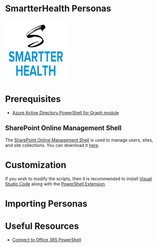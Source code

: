 # SmartterHealth Personas

<img src="sm-logo.png" width="200" height="200"/>

# Prerequisites

* [Azure Active Directory PowerShell for Graph module](https://docs.microsoft.com/powershell/azuread/v2/azureactivedirectory)

## SharePoint Online Management Shell

The [SharePoint Online Management Shell](https://support.office.com/en-us/article/Introduction-to-the-SharePoint-Online-Management-Shell-C16941C3-19B4-4710-8056-34C034493429) is used to manage users, sites, and site collections. You can download it [here](https://www.microsoft.com/en-us/download/details.aspx?id=35588).

# Customization

If you wish to modify the scripts, then it is recommended to install [Visual Studio Code](https://code.visualstudio.com/) along with the [PowerShell Extension](https://github.com/PowerShell/PowerShell/blob/master/docs/learning-powershell/using-vscode.md).

# Importing Personas

# Useful Resources

* [Connect to Office 365 PowerShell](https://docs.microsoft.com/en-us/office365/enterprise/powershell/connect-to-office-365-powershell)